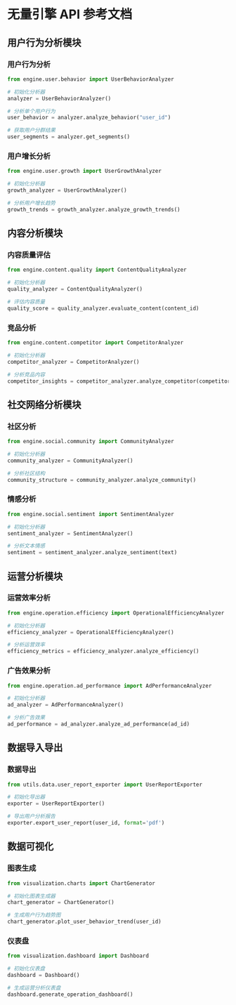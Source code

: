 # 无量引擎 API 参考文档

## 用户行为分析模块

### 用户行为分析

```python
from engine.user.behavior import UserBehaviorAnalyzer

# 初始化分析器
analyzer = UserBehaviorAnalyzer()

# 分析单个用户行为
user_behavior = analyzer.analyze_behavior("user_id")

# 获取用户分群结果
user_segments = analyzer.get_segments()
```

### 用户增长分析

```python
from engine.user.growth import UserGrowthAnalyzer

# 初始化分析器
growth_analyzer = UserGrowthAnalyzer()

# 分析用户增长趋势
growth_trends = growth_analyzer.analyze_growth_trends()
```

## 内容分析模块

### 内容质量评估

```python
from engine.content.quality import ContentQualityAnalyzer

# 初始化分析器
quality_analyzer = ContentQualityAnalyzer()

# 评估内容质量
quality_score = quality_analyzer.evaluate_content(content_id)
```

### 竞品分析

```python
from engine.content.competitor import CompetitorAnalyzer

# 初始化分析器
competitor_analyzer = CompetitorAnalyzer()

# 分析竞品内容
competitor_insights = competitor_analyzer.analyze_competitor(competitor_id)
```

## 社交网络分析模块

### 社区分析

```python
from engine.social.community import CommunityAnalyzer

# 初始化分析器
community_analyzer = CommunityAnalyzer()

# 分析社区结构
community_structure = community_analyzer.analyze_community()
```

### 情感分析

```python
from engine.social.sentiment import SentimentAnalyzer

# 初始化分析器
sentiment_analyzer = SentimentAnalyzer()

# 分析文本情感
sentiment = sentiment_analyzer.analyze_sentiment(text)
```

## 运营分析模块

### 运营效率分析

```python
from engine.operation.efficiency import OperationalEfficiencyAnalyzer

# 初始化分析器
efficiency_analyzer = OperationalEfficiencyAnalyzer()

# 分析运营效率
efficiency_metrics = efficiency_analyzer.analyze_efficiency()
```

### 广告效果分析

```python
from engine.operation.ad_performance import AdPerformanceAnalyzer

# 初始化分析器
ad_analyzer = AdPerformanceAnalyzer()

# 分析广告效果
ad_performance = ad_analyzer.analyze_ad_performance(ad_id)
```

## 数据导入导出

### 数据导出

```python
from utils.data.user_report_exporter import UserReportExporter

# 初始化导出器
exporter = UserReportExporter()

# 导出用户分析报告
exporter.export_user_report(user_id, format='pdf')
```

## 数据可视化

### 图表生成

```python
from visualization.charts import ChartGenerator

# 初始化图表生成器
chart_generator = ChartGenerator()

# 生成用户行为趋势图
chart_generator.plot_user_behavior_trend(user_id)
```

### 仪表盘

```python
from visualization.dashboard import Dashboard

# 初始化仪表盘
dashboard = Dashboard()

# 生成运营分析仪表盘
dashboard.generate_operation_dashboard()
```